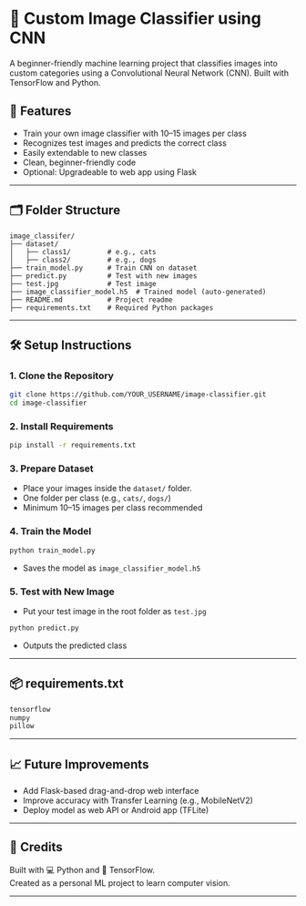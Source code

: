 # 🧠 Custom Image Classifier using CNN

A beginner-friendly machine learning project that classifies images into custom categories using a Convolutional Neural Network (CNN). Built with TensorFlow and Python.

## 🚀 Features

- Train your own image classifier with 10–15 images per class
- Recognizes test images and predicts the correct class
- Easily extendable to new classes
- Clean, beginner-friendly code
- Optional: Upgradeable to web app using Flask

---

## 🗂️ Folder Structure

```
image_classifer/
├── dataset/
│   ├── class1/         # e.g., cats
│   ├── class2/         # e.g., dogs
├── train_model.py      # Train CNN on dataset
├── predict.py          # Test with new images
├── test.jpg            # Test image
├── image_classifier_model.h5  # Trained model (auto-generated)
├── README.md           # Project readme
├── requirements.txt    # Required Python packages
```

---

## 🛠️ Setup Instructions

### 1. Clone the Repository

```bash
git clone https://github.com/YOUR_USERNAME/image-classifier.git
cd image-classifier
```

### 2. Install Requirements

```bash
pip install -r requirements.txt
```

### 3. Prepare Dataset

- Place your images inside the `dataset/` folder.
- One folder per class (e.g., `cats/`, `dogs/`)
- Minimum 10–15 images per class recommended

### 4. Train the Model

```bash
python train_model.py
```

- Saves the model as `image_classifier_model.h5`

### 5. Test with New Image

- Put your test image in the root folder as `test.jpg`

```bash
python predict.py
```

- Outputs the predicted class

---

## 📦 requirements.txt

```txt
tensorflow
numpy
pillow
```

---

## 📈 Future Improvements

- Add Flask-based drag-and-drop web interface
- Improve accuracy with Transfer Learning (e.g., MobileNetV2)
- Deploy model as web API or Android app (TFLite)

---

## 🤝 Credits

Built with 💻 Python and 🧠 TensorFlow.  
Created as a personal ML project to learn computer vision.

---


